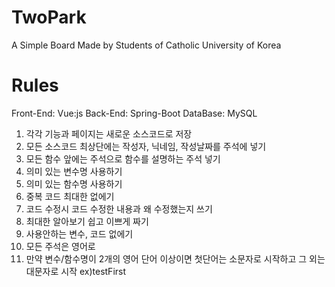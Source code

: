 # TwoPark
A Simple Board Made by Students of Catholic University of Korea


# Rules
Front-End: Vue:js
Back-End: Spring-Boot
DataBase: MySQL

1. 각각 기능과 페이지는 새로운 소스코드로 저장
2. 모든 소스코드 최상단에는 작성자, 닉네임, 작성날짜를 주석에 넣기
3. 모든 함수 앞에는 주석으로 함수를 설명하는 주석 넣기
4. 의미 있는 변수명 사용하기
5. 의미 있는 함수명 사용하기
6. 중복 코드 최대한 없에기
7. 코드 수정시 코드 수정한 내용과 왜 수정했는지 쓰기
8. 최대한 알아보기 쉽고 이쁘게 짜기
9. 사용안하는 변수, 코드 없에기
10. 모든 주석은 영어로
11. 만약 변수/함수명이 2개의 영어 단어 이상이면 첫단어는 소문자로 시작하고 그 외는 대문자로 시작 ex)testFirst
